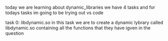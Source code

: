 today we are learning about dynamic_libraries
we have 4 tasks and for todays tasks im going to be trying out vs code

task 0: libdynamic.so
in this task we are to create a dynamic lybrary called libdynamic.so containing all the functions that they have igven in the question